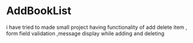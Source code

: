 # AddBookList
i have tried to made small project having functionality of  add delete item , form field validation ,message display while adding and deleting  
